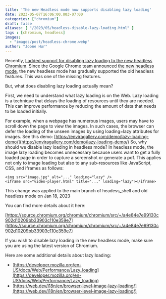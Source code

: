 ```yaml
---
title: 'The new Headless mode now supports disabling lazy loading'
date: 2023-05-07T16:06:00.003-07:00
categories: ["chromium"]
draft: false
aliases: [ "/2023/05/headless-disable-lazy-loading.html" ]
tags : [chromium, headless]
images:
  - "images/post/headless-chrome.webp"
author: "Joone Hur"
---
```


Recently, [I added support for disabling lazy loading to the new headless Chromium](https://chromium-review.googlesource.com/c/chromium/src/+/4510361). 
Since the Google Chrome team announced t[he new headless mode](https://developer.chrome.com/articles/new-headless/), the new headless mode has gradually supported the old headless features. This was one of the missing features. 

But, what does disabling lazy loading actually mean?

First, we need to understand what lazy loading is on the Web.
Lazy loading is a technique that delays the loading of resources until they are needed. This can improve performance by reducing the amount of data that needs to be loaded initially. 

For example, when a webpage has numerous images, users may have to scroll down the page to view the images. In such cases, the browser can defer the loading of the unseen images by using loading=lazy attributes for images. See this demo: [https://enviragallery.com/demo/lazy-loading-demo/](https://enviragallery.com/demo/lazy-loading-demo/)
So, why should we disable lazy loading in headless mode?
In headless mode,  the image lazy loading becomes unnecessary because users want to get a fully loaded page in order to capture a screenshot or generate a pdf. This applies not only to image loading but also to any sub-resources like JavaScript, CSS, and iframes as follows:

```
<img src="image.jpg" alt="..." loading="lazy" />
<iframe src="video-player.html" title="..." loading="lazy"></iframe>
```
This change was applied to the main branch of headess_shell and old headless mode on Jan 18, 2023

You can find more details about it here:

[https://source.chromium.org/chromium/chromium/src/+/a4e84e7e99130c902d10209bb33903c110e359e7](https://source.chromium.org/chromium/chromium/src/+/a4e84e7e99130c902d10209bb33903c110e359e7)

If you wish to disable lazy loading in the new headless mode, make sure you are using the latest version of Chromium.

Here are some additional details about lazy loading:
* [https://developer.mozilla.org/en-US/docs/Web/Performance/Lazy_loading](https://developer.mozilla.org/en-US/docs/Web/Performance/Lazy_loading)
* [https://web.dev/i18n/en/browser-level-image-lazy-loading/](https://web.dev/i18n/en/browser-level-image-lazy-loading/)

